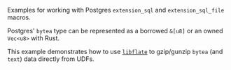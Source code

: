 Examples for working with Postgres `extension_sql` and `extension_sql_file` macros.

Postgres' `bytea` type can be represented as a borrowed `&[u8]` or an owned `Vec<u8>` with Rust.

This example demonstrates how to use [`libflate`](https://crates.io/crates/libflate) to gzip/gunzip `bytea` (and `text`) data directly from UDFs.